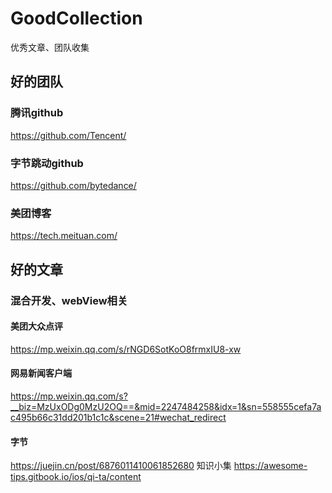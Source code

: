 # GoodCollection
优秀文章、团队收集

## 好的团队
### 腾讯github
https://github.com/Tencent/
### 字节跳动github
https://github.com/bytedance/
### 美团博客
https://tech.meituan.com/

## 好的文章
### 混合开发、webView相关
#### 美团大众点评
https://mp.weixin.qq.com/s/rNGD6SotKoO8frmxIU8-xw
#### 网易新闻客户端
https://mp.weixin.qq.com/s?__biz=MzUxODg0MzU2OQ==&mid=2247484258&idx=1&sn=558555cefa7ac495b66c31dd201b1c1c&scene=21#wechat_redirect
#### 字节
https://juejin.cn/post/6876011410061852680
知识小集
https://awesome-tips.gitbook.io/ios/qi-ta/content
